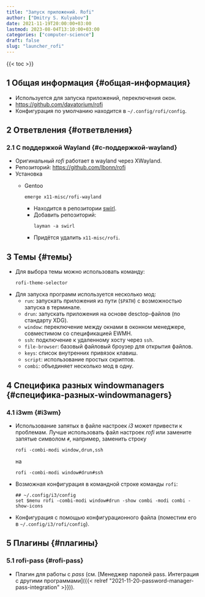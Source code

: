 ```yaml
---
title: "Запуск приложений. Rofi"
author: ["Dmitry S. Kulyabov"]
date: 2021-11-19T20:00:00+03:00
lastmod: 2023-08-04T13:10:00+03:00
categories: ["computer-science"]
draft: false
slug: "launcher_rofi"
---
```


<!--more-->

{{< toc >}}


## <span class="section-num">1</span> Общая информация {#общая-информация}

-   Используется для запуска приложений, переключения окон.
-   <https://github.com/davatorium/rofi>
-   Конфигурация по умолчанию находится в `~/.config/rofi/config`.


## <span class="section-num">2</span> Ответвления {#ответвления}


### <span class="section-num">2.1</span> С поддержкой Wayland {#с-поддержкой-wayland}

-   Оригинальный _rofi_ работает в wayland через XWayland.
-   Репозиторий: <https://github.com/lbonn/rofi>
-   Установка
    -   Gentoo
        ```shell
        emerge x11-misc/rofi-wayland
        ```

        -   Находится в репозитории [swirl](http://gpo.zugaina.org/Overlays/swirl).
        -   Добавить репозиторий:
            ```shell
            layman -a swirl
            ```
        -   Придётся удалить `x11-misc/rofi`.


## <span class="section-num">3</span> Темы {#темы}

-   Для выбора темы можно использовать команду:
    ```shell
    rofi-theme-selector
    ```
-   Для запуска программ используется несколько мод:
    -   `run`: запускать приложения из пути (`$PATH`) с возможностью запуска в терминале.
    -   `drun`: запускать приложения на основе desctop-файлов (по стандарту XDG).
    -   `window`: переключение между окнами в оконном менеджере, совместимом со спецификацией EWMH.
    -   `ssh`: подключение к удаленному хосту через `ssh`.
    -   `file-browser`: базовый файловый броузер для открытия файлов.
    -   `keys`: список внутренних привязок клавиш.
    -   `script`: использование простых скриптов.
    -   `combi`: объединяет несколько мод в одну.


## <span class="section-num">4</span> Специфика разных windowmanagers {#специфика-разных-windowmanagers}


### <span class="section-num">4.1</span> i3wm {#i3wm}

-   Использование запятых в файле настроек _i3_ может привести к проблемам. Лучше использовать файл настроек _rofi_ или замените запятые символом `#`, например, заменить строку
    ```conf-unix
    rofi -combi-modi window,drun,ssh
    ```
    на
    ```conf-unix
    rofi -combi-modi window#drun#ssh
    ```
-   Возможная конфигурация в командной строке команды `rofi`:
    ```conf-unix
    ## ~/.config/i3/config
    set $menu rofi -combi-modi window#drun -show combi -modi combi -show-icons
    ```
-   Конфигурация с помощью конфигурационного файла (поместим его в `~/.config/i3/rofi/config`).


## <span class="section-num">5</span> Плагины {#плагины}


### <span class="section-num">5.1</span> rofi-pass {#rofi-pass}

-   Плагин для работы с _pass_ (см. [Менеджер паролей pass. Интеграция с другими программами]({{< relref "2021-11-20-password-manager-pass-integration" >}})).
